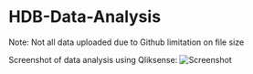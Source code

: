 # HDB-Data-Analysis
 Note: Not all data uploaded due to Github limitation on file size

Screenshot of data analysis using Qliksense:
![Screenshot](screenshot.png)
